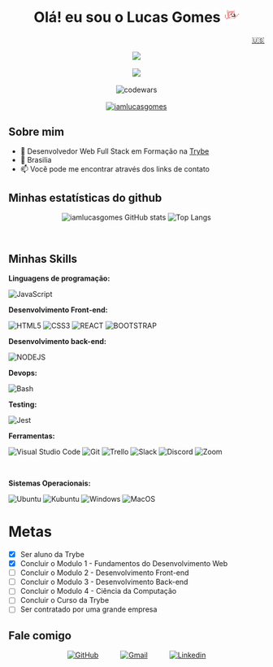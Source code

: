 
<h1 align="center">Olá! eu sou o Lucas Gomes <img src="assets/img/dancingdog.gif" alt="cachorro dançando" width="30"> </h1>
<div align="right"><a target="_blank" href="https://github.com/iamlucasgomes/iamlucasgomes/blob/main/README_EN.md">🇺🇸</a></div>
<p align="center">
<!-- <img src="https://s7.gifyu.com/images/ezgif.com-gif-makerc7cb64de0fabcd39.gif" /> -->
<img src="https://media0.giphy.com/media/bGgsc5mWoryfgKBx1u/200.gif" />
<!-- <img src="https://miro.medium.com/max/1360/1*VON9gHTrzeHZbHfXsqfzEA.gif" /> -->
</p align="center">
<div align="center">

![](https://komarev.com/ghpvc/?username=iamlucasgomes&style=for-the-badge&label=VOCE+É+O+VISITANTE+NÚMERO&color=4B0082)

![codewars](https://www.codewars.com/users/iamlucasgomes/badges/micro)

<a href="https://www.hackerrank.com/iamlucasgomes" target="blank"><img align="center" src="https://raw.githubusercontent.com/rahuldkjain/github-profile-readme-generator/master/src/images/icons/Social/hackerrank.svg" alt="iamlucasgomes" height="30" width="40" /></a>
</div>
  
## Sobre mim

- 🌱 Desenvolvedor Web Full Stack em Formação na <a target="_blank" href="https://www.betrybe.com">Trybe</a>
- 📍 Brasilia
- 📫 Você pode me encontrar através dos links de contato

## Minhas estatísticas do github

<div display="inline-block" align="center">

![iamlucasgomes GitHub stats](https://github-readme-stats.vercel.app/api?username=iamlucasgomes&theme=midnight-purple&show_icons=true&include_all_commits=true)
![Top Langs](https://github-readme-stats.vercel.app/api/top-langs/?username=iamlucasgomes&theme=midnight-purple)
</div>

<div style="display: inline_block"><br>
  
## Minhas Skills

**Linguagens de programação:**

  ![JavaScript](https://img.shields.io/badge/JavaScript-F7DF1E.svg?&style=for-the-badge&logo=JavaScript&logoColor=black)

**Desenvolvimento Front-end:**

  ![HTML5](https://img.shields.io/badge/HTML5-E34F26.svg?&style=for-the-badge&logo=HTML5&logoColor=white)
  ![CSS3](https://img.shields.io/badge/CSS3-1572B6.svg?&style=for-the-badge&logo=CSS3&logoColor=white)
  ![REACT](https://img.shields.io/badge/React-61DAFB.svg?&style=for-the-badge&logo=React&logoColor=black)
  ![BOOTSTRAP](https://img.shields.io/badge/Bootstrap-7952B3.svg?&style=for-the-badge&logo=bootstrap&logoColor=white)
  
**Desenvolvimento back-end:**

![NODEJS](https://img.shields.io/badge/node-339933.svg?&style=for-the-badge&logo=node.js&logoColor=white)

**Devops:**

![Bash](https://img.shields.io/badge/Bash-4EAA25.svg?&style=for-the-badge&logo=GNUBash&logoColor=white)


**Testing:**

![Jest](https://img.shields.io/badge/Jest-C21325.svg?&style=for-the-badge&logo=jest&logoColor=white)

**Ferramentas:**

  ![Visual Studio Code](https://img.shields.io/badge/-Visual%20Studio%20Code-007ACC?style=for-the-badge&logo=visual-studio-code&logoColor=white)
  ![Git](https://img.shields.io/badge/git-F05032.svg?&style=for-the-badge&logo=git&logoColor=white)
  ![Trello](https://img.shields.io/badge/-Trello-0052CC?style=for-the-badge&logo=trello&logoColor=white)
  ![Slack](https://img.shields.io/badge/Slack-4A154B.svg?&style=for-the-badge&logo=Slack&logoColor=white)
  ![Discord](https://img.shields.io/badge/Discord-5865f2.svg?&style=for-the-badge&logo=Discord&logoColor=white)
  ![Zoom](https://img.shields.io/badge/Zoom-2D8CFF.svg?&style=for-the-badge&logo=Zoom&logoColor=white)
  

  </div>
<div style="display: inline_block"><br>
  
**Sistemas Operacionais:**

  ![Ubuntu](https://img.shields.io/badge/Ubuntu-E95420.svg?&style=for-the-badge&logo=Ubuntu&logoColor=white)
  ![Kubuntu](https://img.shields.io/badge/Kubuntu-0079C1.svg?&style=for-the-badge&logo=kubuntu&logoColor=White)
  ![Windows](https://img.shields.io/badge/Windows-0078D6.svg?&style=for-the-badge&logo=Windows&logoColor=white)
  ![MacOS](https://img.shields.io/badge/MacOs-000000.svg?&style=for-the-badge&logo=MacOS&logoColor=white)

  </div>

<h1>Metas</h1>

- [X] Ser aluno da Trybe
- [X] Concluir o Modulo 1 - Fundamentos do Desenvolvimento Web
- [ ] Concluir o Modulo 2 - Desenvolvimento Front-end
- [ ] Concluir o Modulo 3 - Desenvolvimento Back-end
- [ ] Concluir o Modulo 4 - Ciência da Computação
- [ ] Concluir o Curso da Trybe
- [ ] Ser contratado por uma grande empresa

## Fale comigo

<div align="center">

 [![GitHub](https://img.shields.io/badge/github-181717.svg?&style=for-the-badge&logo=github&logoColor=white&)](link=https://github.com/iamlucasgomes)  &nbsp;&nbsp;&nbsp;&nbsp;&nbsp;&nbsp;&nbsp;&nbsp;&nbsp; 
 [![Gmail](https://img.shields.io/badge/gmail-EA4335?&style=for-the-badge&logo=gmail&logoColor=white&)](mailto:lucas.devjs@gmail.com)  &nbsp;&nbsp;&nbsp;&nbsp;&nbsp;&nbsp;&nbsp;&nbsp;&nbsp;
 [![Linkedin](https://img.shields.io/badge/linkedin-0A66C2.svg?&style=for-the-badge&logo=linkedin&logoColor=white&)](link=https://www.linkedin.com/in/iamlucasgomes/)

</div>